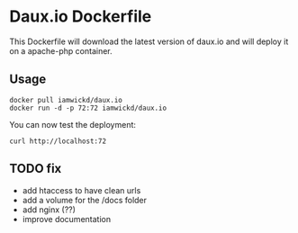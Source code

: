 # Daux.io Dockerfile

This Dockerfile will download the latest version of daux.io and will deploy it on a apache-php container.

## Usage
````
docker pull iamwickd/daux.io
docker run -d -p 72:72 iamwickd/daux.io
````

You can now test the deployment:
````
curl http://localhost:72
````


## TODO fix
- add htaccess to have clean urls
- add a volume for the /docs folder
- add nginx (??)
- improve documentation
